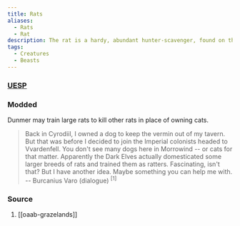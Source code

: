 ```yaml
---
title: Rats
aliases:
  - Rats
  - Rat
description: The rat is a hardy, abundant hunter-scavenger, found on the land surface and in natural and excavated underground environments.
tags:
  - Creatures
  - Beasts
---
```

### [UESP](https://en.uesp.net/wiki/Morrowind:Beasts#Rat)
### Modded
Dunmer may train large rats to kill other rats in place of owning cats.

> Back in Cyrodiil, I owned a dog to keep the vermin out of my tavern. But that was before I decided to join the Imperial colonists headed to Vvardenfell. You don't see many dogs here in Morrowind -- or cats for that matter. Apparently the Dark Elves actually domesticated some larger breeds of rats and trained them as ratters. Fascinating, isn't that? But I have another idea. Maybe something you can help me with.
> -- Burcanius Varo (dialogue) <sup>[1]</sup>
### Source
1. [[oaab-grazelands]]